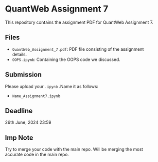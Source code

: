 # QuantWeb Assignment 7

This repository contains the assignment PDF for QuantWeb Assignment 7.

## Files

- ``QuantWeb_Assignment_7.pdf``: PDF file consisting of the assignment details.
- ``OOPS.ipynb``: Containing the OOPS code we discussed.

## Submission

Please upload your `.ipynb` .Name it as follows:

- `Name_Assignment7.ipynb`


## Deadline

26th June, 2024 23:59

## Imp Note

Try to merge your code with the main repo. Will be merging the most accurate code in the main repo.
